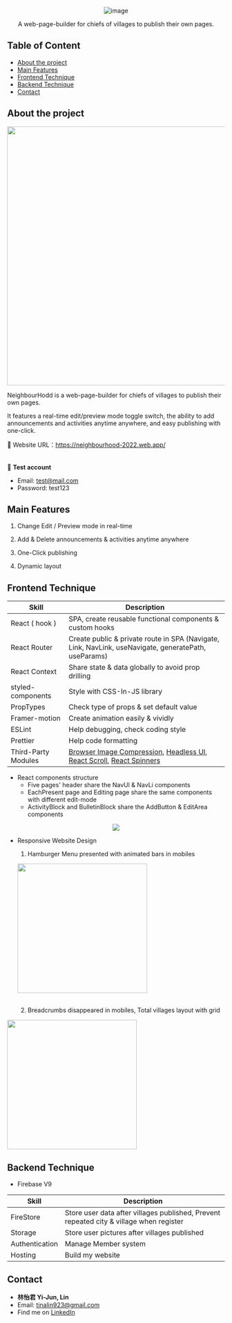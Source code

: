 <div align="center">
 
  ![image](https://user-images.githubusercontent.com/94776718/174472542-9b1bd2c4-6269-41d5-b487-f717c8fbdf29.png) 
  
  <p>A web-page-builder for chiefs of villages to publish their own pages. </p>
</div>
  
## Table of Content  

- [About the project](#about-the-project)
- [Main Features](#main-features)
- [Frontend Technique](#frontend-technique)
- [Backend Technique](#backend-technique)
- [Contact](#contact)
  
## About the project  
  
<div  align="center">

  <kbd>
    <img src="https://user-images.githubusercontent.com/94776718/174310804-1e513ec7-ece4-4d55-844d-455f03ad62cc.png" width=600px/> 
  </kbd>

</div>  
<p>NeighbourHodd  is a web-page-builder for chiefs of villages to publish their own pages.  </p>
<p>It features a real-time edit/preview mode toggle switch, the ability to add announcements and activities anytime anywhere, and easy publishing with
  one-click. 
</p>

:link: Website URL：https://neighbourhood-2022.web.app/    
<br />  
:house_with_garden: **Test account**
- Email: test@mail.com 
- Password: test123  


## Main Features  

1. Change Edit / Preview mode in real-time

2. Add & Delete announcements & activities anytime anywhere

3. One-Click publishing

4. Dynamic layout

## Frontend Technique 

| Skill               | Description                                                                                                                        | 
|---------------------|------------------------------------------------------------------------------------------------------------------------------------|
| React ( hook )      | SPA, create reusable functional components & custom hooks                                                                          |
| React Router        | Create public & private route in SPA (Navigate, Link, NavLink, useNavigate, generatePath, useParams)                               |
| React Context       | Share state & data globally to avoid prop drilling                                                                                 |
| styled-components   | Style with CSS-In-JS library                                                                                                       |
| PropTypes           | Check type of props & set default value                                                                                            |
| Framer-motion       | Create animation easily & vividly                                                                                                  |
| ESLint              | Help debugging, check coding style                                                                                                 |
| Prettier            | Help code formatting                                                                                                               |
| Third-Party Modules | [Browser Image Compression](https://www.npmjs.com/package/browser-image-compression), [Headless Ul](https://headlessui.dev/react/dialog), [React Scroll](https://www.npmjs.com/package/react-scroll), [React Spinners](https://www.npmjs.com/package/react-spinners)                                                                                                                                                  | 

- React components structure 
  - Five pages' header share the NavUl & NavLi components
  - EachPresent page and Editing page share the same components with different edit-mode
  - ActivityBlock and BulletinBlock share the AddButton & EditArea components

<div align="center">  
  <kbd> <img src="https://user-images.githubusercontent.com/94776718/174304135-583eb62f-db69-4631-8af2-ba5505240146.png" /></kbd>
</div>

- Responsive Website Design

  1. Hamburger Menu presented with animated bars in mobiles  
 
  <img
   src="https://user-images.githubusercontent.com/94776718/174295384-4b419528-e115-4a0a-910d-6f9bfaff6f17.gif"
  height=300px />   
  <br/>

  2. Breadcrumbs disappeared in mobiles, Total villages layout with grid 

 <img
   src="https://user-images.githubusercontent.com/94776718/174656183-2820d260-83d9-4aba-b976-7749082c3be1.png"
  height=300px />  
 

## Backend Technique  

- Firebase V9

| Skill              | Description                                                                                                                    |  
|------------------- |--------------------------------------------------------------------------------------------------------------------------------|
| FireStore | Store user data after villages published, Prevent repeated city & village when register                                                 | 
| Storage | Store user pictures after villages published                                                                                              |
| Authentication | Manage Member system                                                                                                               |
| Hosting | Build my website                                                                                                                          |

## Contact  

 - **林怡君 Yi-Jun, Lin**
 - Email: tinalin923@gmail.com 
 - Find me on [LinkedIn](https://www.linkedin.com/in/yi-jun-lin-353a14226/)


  
 





